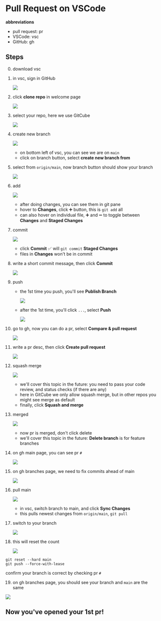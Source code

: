 # Pull Request on VSCode

**abbreviations**

- pull request: pr
- VSCode: vsc
- GitHub: gh

## Steps

0. download vsc

1. in vsc, sign in GitHub

   ![](figs/vsc/01_signin.png)

2. click **clone repo** in welcome page

   ![](figs/vsc/02_clone.png)

3. select your repo, here we use GitCube

   ![](figs/vsc/03_select_repo.png)

4. create new branch

   ![](figs/vsc/04_create_new_branch.png)

   - on bottom left of vsc, you can see we are on `main`
   - click on branch button, select **create new branch from**

5. select from `origin/main`, now branch button should show your branch

   ![](figs/vsc/05_from_origin_main.png)

6. add

   ![](figs/vsc/06_git_changes.png)

   - after doing changes, you can see them in git pane
   - hover to **Changes**, click ➕ button, this is `git add` all
   - can also hover on individual file, ➕ and ➖ to toggle between **Changes** and **Staged Changes**

7. commit

   ![](figs/vsc/07_git_add.png)

   - click **Commit** ✅ will `git commit` **Staged Changes**
   - files in **Changes** won't be in commit

8. write a short commit message, then click **Commit**

   ![](figs/vsc/08_git_commit.png)

9. push

   - the 1st time you push, you'll see **Publish Branch**

     ![](figs/vsc/09_publish_branch.png)

   - after the 1st time, you'll click `...`, select **Push**

     ![](figs/vsc/09_push.png)

10. go to gh, now you can do a pr, select **Compare & pull request**

    ![](figs/vsc/10_open_pr.png)

11. write a pr desc, then click **Create pull request**

    ![](figs/vsc/11_pr_desc.png)

12. squash merge

    ![](figs/vsc/12_squash_merge.png)

    - we'll cover this topic in the future: you need to pass your code review, and status checks (if there are any)
    - here in GitCube we only allow squash merge, but in other repos you might see merge as default
    - finally, click **Squash and merge**

13. merged

    ![](figs/vsc/13_merged.png)

    - now pr is merged, don't click delete
    - we'll cover this topic in the future: **Delete branch** is for feature branches

14. on gh main page, you can see pr `#`

    ![](figs/vsc/14_main_updated.png)

15. on gh branches page, we need to fix commits ahead of main

    ![](figs/vsc/15_ahead.png)

16. pull main

    ![](figs/vsc/16_pull_main.png)

    - in vsc, switch branch to main, and click **Sync Changes**
    - this pulls newest changes from `origin/main`, `git pull`

17. switch to your branch

    ![](figs/vsc/17_checkout_branch.png)

18. this will reset the count

    ![](figs/vsc/18_git_reset.png)

```shell
git reset --hard main
git push --force-with-lease
```

confirm your branch is correct by checking pr `#`

19. on gh branches page, you should see your branch and `main` are the same

![](figs/vsc/19_synced.png)

## Now you've opened your 1st pr!
